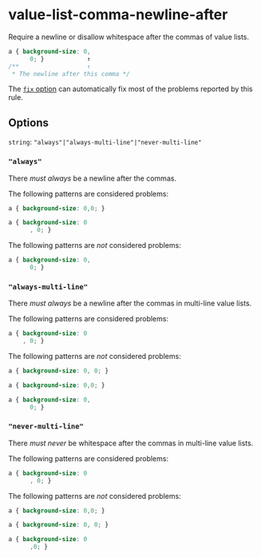 # value-list-comma-newline-after

Require a newline or disallow whitespace after the commas of value lists.

<!-- prettier-ignore -->
```css
a { background-size: 0,
      0; }            ↑
/**                   ↑
 * The newline after this comma */
```

The [`fix` option](https://stylelint.io/user-guide/options/#fix) can automatically fix most of the problems reported by this rule.

## Options

`string`: `"always"|"always-multi-line"|"never-multi-line"`

### `"always"`

There _must always_ be a newline after the commas.

The following patterns are considered problems:

<!-- prettier-ignore -->
```css
a { background-size: 0,0; }
```

<!-- prettier-ignore -->
```css
a { background-size: 0
      , 0; }
```

The following patterns are _not_ considered problems:

<!-- prettier-ignore -->
```css
a { background-size: 0,
      0; }
```

### `"always-multi-line"`

There _must always_ be a newline after the commas in multi-line value lists.

The following patterns are considered problems:

<!-- prettier-ignore -->
```css
a { background-size: 0
    , 0; }
```

The following patterns are _not_ considered problems:

<!-- prettier-ignore -->
```css
a { background-size: 0, 0; }
```

<!-- prettier-ignore -->
```css
a { background-size: 0,0; }
```

<!-- prettier-ignore -->
```css
a { background-size: 0,
      0; }
```

### `"never-multi-line"`

There _must never_ be whitespace after the commas in multi-line value lists.

The following patterns are considered problems:

<!-- prettier-ignore -->
```css
a { background-size: 0
      , 0; }
```

The following patterns are _not_ considered problems:

<!-- prettier-ignore -->
```css
a { background-size: 0,0; }
```

<!-- prettier-ignore -->
```css
a { background-size: 0, 0; }
```

<!-- prettier-ignore -->
```css
a { background-size: 0
      ,0; }
```
